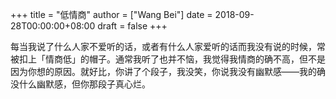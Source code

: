 +++
title = "低情商"
author = ["Wang Bei"]
date = 2018-09-28T00:00:00+08:00
draft = false
+++

每当我说了什么人家不爱听的话，或者有什么人家爱听的话而我没有说的时候，常被扣上「情商低」的帽子。通常我听了也并不恼，我觉得我情商的确不高，但不是因为你想的原因。就好比，你讲了个段子，我没笑，你说我没有幽默感——我的确没什么幽默感，但你那段子真心烂。
